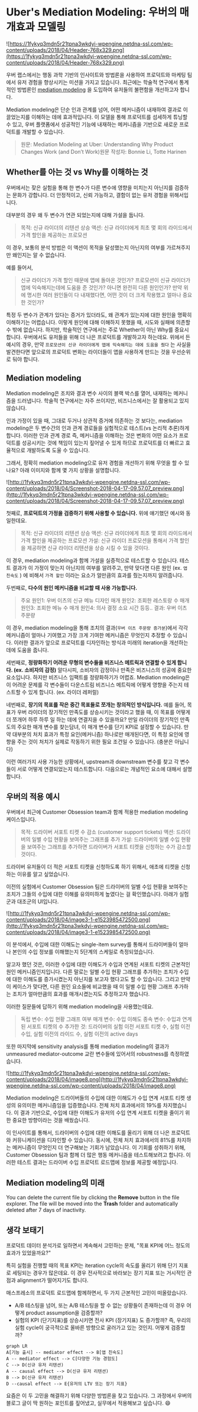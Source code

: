 # Uber's Mediation Modeling: 우버의 매개효과 모델링

![https://1fykyq3mdn5r21tpna3wkdyi-wpengine.netdna-ssl.com/wp-content/uploads/2018/04/Header-768x329.png](https://1fykyq3mdn5r21tpna3wkdyi-wpengine.netdna-ssl.com/wp-content/uploads/2018/04/Header-768x329.png)

우버 랩스에서는 행동 과학 기반의 인사이트와 방법론을 사용하여 프로덕트와 마케팅 팀에서 유저 경험을 향상시키는 미션을 가지고 있습니다. 최근에는 학술적 연구에서 통계적인 방법론인 [mediation modeling](http://davidakenny.net/cm/mediate.htm) 을 도입하여 유저들의 불편함을 개선하고자 합니다.

Mediation modeling은 단순 인과 관계를 넘어, 어떤 메커니즘이 내재하여 결과로 이끌었는지를 이해하는 데에 효과적입니다. 이 모델을 통해 프로덕트를 섬세하게 튜닝할 수 있고, 우버 플랫폼에서 성공적인 기능에 내재하는 메커니즘을 기반으로 새로운 프로덕트를 개발할 수 있습니다.

> 원문: Mediation Modeling at Uber: Understanding Why Product Changes Work (and Don’t Work)원문 작성자: Bonnie Li, Totte Harinen

## Whether를 아는 것 vs Why를 이해하는 것

우버에서는 잦은 실험을 통해 한 변수가 다른 변수에 영향을 미치는지 아닌지를 검증하는 문화가 강합니다. 더 안정적이고, 신뢰 가능하고, 결함이 없는 유저 경험을 위해서입니다.

대부분의 경우 왜 두 변수가 연관 되었는지에 대해 가설을 둡니다.

> 목적: 신규 라이더의 리텐션 상승
액션: 신규 라이더에게 최초 몇 회의 라이드에서 가격 할인을 제공하는 프로모션

이 경우, 보통의 분석 방법은 이 액션이 목적을 달성했는지 아닌지의 여부를 가르쳐주지만 왜인지는 알 수 없습니다.

예를 들어서,

> 신규 라이더가 가격 할인 때문에 앱에 돌아온 것인가?
프로모션이 신규 라이더가 앱에 익숙해지는데에 도움을 준 것인가?
아니면 완전히 다른 원인인가?
만약 위에 명시한 여러 원인들이 다 내재했다면, 어떤 것이 더 크게 작용했고 얼마나 중요한 것인가?

특정 두 변수가 관계가 있다는 증거가 있더라도, 왜 관계가 있는지에 대한 원인을 명확히 이해하기는 어렵습니다. 이렇게 원인에 대해 이해하지 못했을 때, 시도와 실패에 의존할 수 밖에 없습니다. 하지만, 학술적인 연구에서는 주로 Whether이 아닌 Why를 중요시합니다. 우버에서도 유저들을 위해 더 나은 프로덕트를 개발하고자 하는데요. 위에서 든 예시의 경우, 만약 `프로모션이 신규 라이더에게 앱에 익숙해지는 데에 도움을 줬다` 는 사실을 발견한다면 앞으로의 프로덕트 변화는 라이더들이 앱을 사용하게 만드는 것을 우선순위로 둬야 합니다.

## Mediation modeling

Mediation modeling은 조치와 결과 변수 사이의 블랙 박스를 열어, 내재하는 메커니즘을 드러냅니다. 학술적 연구에서는 자주 쓰이지만, 비즈니스에서는 잘 활용되고 있지 않습니다.

인과 가정이 있을 때, 그대로 두거나 상관적 증거에 의존하는 것 보다는, mediation modeling은 두 변수간의 인과 관계 경로들을 실험적으로 테스트(vs 논리적 추론)하게 합니다. 이러한 인과 관계 경로 즉, 메커니즘을 이해하는 것은 변화의 어떤 요소가 프로덕트를 성공시키는 것에 책임이 있는지 짚어낼 수 있게 하므로 프로덕트를 더 빠르고 효율적으로 개발하도록 도울 수 있습니다.

그래서, 정확히 mediation modeling으로 유저 경험을 개선하기 위해 무엇을 할 수 있나요? 아래 이미지와 함께 몇 가지 상황을 설명합니다.

![http://1fykyq3mdn5r21tpna3wkdyi-wpengine.netdna-ssl.com/wp-content/uploads/2018/04/Screenshot-2018-04-17-09.57.07_preview.png](http://1fykyq3mdn5r21tpna3wkdyi-wpengine.netdna-ssl.com/wp-content/uploads/2018/04/Screenshot-2018-04-17-09.57.07_preview.png)

첫째로, **프로덕트의 가정을 검증하기 위해 사용할 수 있습니다.**  위에 얘기했던 예시와 동일한데요.

> 목적: 신규 라이더의 리텐션 상승
액션: 신규 라이더에게 최초 몇 회의 라이드에서 가격 할인을 제공하는 프로모션
가설: 신규 라이더 프로모션을 통해서 가격 할인을 제공하면 신규 라이더 리텐션을 상승 시킬 수 있을 것이다.

이 경우, mediation modeling과 함께 가설을 실증적으로 테스트할 수 있습니다. 테스트 결과가 이 가정이 맞는지 아닌지의 여부를 알려주고, 만약 맞다면 다른 원인 (ex. `앱 친숙도` ) 에 비해서 `가격 할인` 이라는 요소가 얼만큼의 효과를 줬는지까지 알려줍니다.

두번째로, **다수의 원인 메커니즘을 비교할 때 사용 가능합니다.**

> 주요 원인1: 우버 이츠의 신규 메뉴 디자인
매개 원인2: 조회한 레스토랑 수
매개 원인3: 조회한 메뉴 수
매개 원인4: 의사 결정 소요 시간
등등..
결과: 우버 이츠 주문량

이 경우, mediation modeling을 통해 조치의 결과(`우버 이츠 주문량 증가분`)에서 각각 메커니즘이 얼마나 기여했고 가장 크게 기여한 메커니즘은 무엇인지 추정할 수 있습니다. 이러한 결과가 앞으로 프로덕트를 디자인하는 방식과 미래의 iteration을 개선하는 데에 도움을 줍니다.

세번째로, **정량화하기 어려운 무형의 변수들을 비즈니스 메트릭과 연결할 수 있게 합니다. (ex. 소비자의 감정)** 알다시피, 소비자의 감정이나 만족은 비즈니스의 성공에 중요한 요소입니다. 하지만 비즈니스 임팩트를 정량화하기가 어렵죠. Mediation modeling은 이 어려운 문제를 각 변수들이 다운스트림 비즈니스 메트릭에 어떻게 영향을 주는지 테스트할 수 있게 합니다. (ex. 라이더 레퍼럴)

네번째로, **장기의 목표를 작은 중간 목표들로 쪼개는 창의적인 방식입니다.** 예를 들어, 목표가 우버 라이더의 장기적인 만족도를 상승시키는 것이라고 했을 때, 이 목표를 어떻게 더 쪼개어 하루 하루 일 하는 데에 연결지을 수 있을까요? 만일 라이더의 장기적인 만족도의 주요한 매개 변수를 찾는담녀, 이 매개 변수를 단기 KPI로 설정할 수 있습니다. 만약 대부분의 처치 효과가 특정 요인(메커니즘) 하나로만 매개된다면, 이 특정 요인에 영향을 주는 것이 처치가 실제로 작동하기 위한 필요 조건일 수 있습니다. (충분은 아닙니다)

이런 여러가지 사용 가능한 상황에서, upstream과 downstream 변수를 찾고 각 변수들이 서로 어떻게 연결되었는지 테스트합니다.  다음으로는 개념적인 요소에 대해서 설명합니다.

## 우버의 적용 예시

우버에서 최근에 Customer Obsession team과 함께 적용한 mediation modeling 케이스입니다.

> 목적: 드라이버 서포트 티켓 수 감소 (customer support tickets)
액션: 드라이버의 일별 수입 현황을 보여주는 그래프를 추가
가설: 드라이버의 일별 수입 현황을 보여주는 그래프를 추가하면 드라이버가 서포트 티켓을 신청하는 수가 감소할 것이다.

드라이버 유저들이 더 적은 서포트 티켓을 신청하도록 하기 위해서, 애초에 티켓을 신청하는 이유를 알고 싶었습니다.

이전의 실험에서 Customer Obsession 팀은 드라이버의 일별 수입 현황을 보여주는 조치가 그들의 수입에 대한 이해를 유의미하게 높였다는 걸 확인했습니다. 아래가 실험군과 대조군의 UI입니다.

![http://1fykyq3mdn5r21tpna3wkdyi-wpengine.netdna-ssl.com/wp-content/uploads/2018/04/image3-1-e1523985472500.png](http://1fykyq3mdn5r21tpna3wkdyi-wpengine.netdna-ssl.com/wp-content/uploads/2018/04/image3-1-e1523985472500.png)

이 분석에서, 수입에 대한 이해도는 single-item survey를 통해서 드라이버들이 얼마나 본인의 수입 정보를 이해했는지 5단계의 스케일로 측정되었습니다.

알고자 했던 것은, 이러한 수입에 대한 이해도가 수입과 연계된 서포트 티켓의 근본적인 원인 메커니즘인지입니다. 다른 말로는 일별 수입 현황 그래프를 추가하는 조치가 수입에 대한 이해도를 증가시켰는지 아닌지를 보고자 했다고도 할 수 있습니다. 그리고 만약 이 케이스가 맞다면, 다른 원인 요소들에 비교했을 때 이 일별 수입 현황 그래프 추가하는 조치가 얼마만큼의 효과를 매개시켰는지도 추정하고자 했습니다.

이러한 질문들에 답하기 위해 mediation modeling을 사용했는데요.

> 독립 변수: 수입 현황 그래프 여부
매개 변수: 수입 이해도
종속 변수: 수입과 연계된 서포트 티켓의 수
추가한 것: 드라이버의 실험 이전 서포트 티켓 수, 실험 이전 수입, 실험 이전의 라이드 수, 실험 이전의 active days

또한 마지막에 sensitivity analysis를 통해 mediation modeling의 결과가 unmeasured mediator-outcome 교란 변수들에 있어서의 robustness를 측정하였습니다.

![http://1fykyq3mdn5r21tpna3wkdyi-wpengine.netdna-ssl.com/wp-content/uploads/2018/04/image8.png](http://1fykyq3mdn5r21tpna3wkdyi-wpengine.netdna-ssl.com/wp-content/uploads/2018/04/image8.png)

Mediation modeling은 드라이버들의 수입에 대한 이해도가 수입 연계 서포트 티켓 생성의 유의미한 메커니즘임을 입증했습니다. 전체 처치 효과에서의 19%를 차지했습니다. 이 결과 기반으로, 수입에 대한 이해도가 유저의 수입 연계 서포트 티켓을 줄이기 위한 중요한 방향이라는 것을 배웠습니다.

이 인사이트를 통해서, 드라이버의 수입에 대한 이해도를 올리기 위해 더 나은 프로덕트와 커뮤니케이션을 디자인할 수 있습니다. 동시에, 전체 처치 효과에서의 81%를 차지하는 메커니즘이 무엇인지 더 연구해보는 기회가 남았습니다. 이 기회를 성취하기 위해, Customer Obsession 팀과 함께 더 많은 행동 메커니즘을 테스트해보려고 합니다. 이러한 테스트 결과는 드라이버 수입 프로덕트 로드맵에 정보를 제공할 예정입니다.

## Mediation modeling의 미래

You can delete the current file by clicking the **Remove** button in the file explorer. The file will be moved into the **Trash** folder and automatically deleted after 7 days of inactivity.

## 생각 보태기

프로덕트 데이터 분석가로 일하면서 계속해서 고민하는 문제, "목표 KPI에 어느 정도의 효과가 있었을까요?"

특히 실험을 진행할 때의 목표 KPI는 iteration cycle의 속도를 올리기 위해 단기 지표로 세팅되는 경우가 많은데요. 이 경우 전사적으로 바라보는 장기 지표 또는 거시적인 관점과 alignment가 떨어지기도 합니다.

매스프레소의 프로덕트 로드맵에 함께하면서, 두 가지 근본적인 고민이 떠올랐습니다.

- A/B 테스팅을 넘어, 또는 A/B 테스팅을 할 수 없는 상황들이 존재하는데 이 경우 어떻게 product assumption을 검증할까?
- 실험의 KPI (단기지표)를 상승시키면 전사 KPI (장기지표) 도 증가할까? 즉, 우리의 실험 cycle이 궁극적으로 올바른 방향으로 굴러가고 있는 것인지. 어떻게 검증할까?

```mermaid
graph LR
A[기능 출시] -- mediator effect --> B[앱 친숙도]
A -- mediator effect --> C[다양한 기능 경험도] 
C --> D(신규 유저 리텐션)
A -- causal effect --> D(신규 유저 리텐션)
B --> D(신규 유저 리텐션)
D --causal effect --> E{유저의 LTV 또는 장기 지표}

```

요즘은 이 두 고민을 해결하기 위해 다양한 방법론을 찾고 있습니다. 그 과정에서 우버의 블로그 글이 딱 원하는 포인트를 짚어냈고, 실무에서 적용해보고 싶습니다. :smile:

